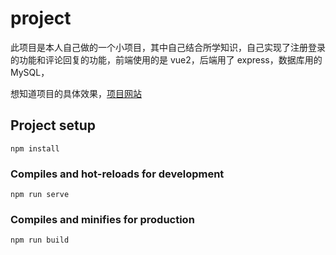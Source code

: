 # project

此项目是本人自己做的一个小项目，其中自己结合所学知识，自己实现了注册登录的功能和评论回复的功能，前端使用的是 vue2，后端用了 express，数据库用的 MySQL，

想知道项目的具体效果，[项目网站](http://sczh.xyz)

## Project setup

```
npm install
```

### Compiles and hot-reloads for development

```
npm run serve
```

### Compiles and minifies for production

```
npm run build
```
